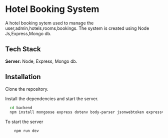 # Hotel Booking System 

A hotel booking sytem used to manage the user,admin,hotels,rooms,bookings. 
The system is created using Node Js,Express,Mongo db.

## Tech Stack



**Server:** Node, Express, Mongo db.


## Installation

Clone the repository.

Install the dependencies and start the server.
```bash
  cd backend
  npm install mongoose express dotenv body-parser jsonwebtoken expressvalidator.
```
To start the server
```bash
    npm run dev
```
